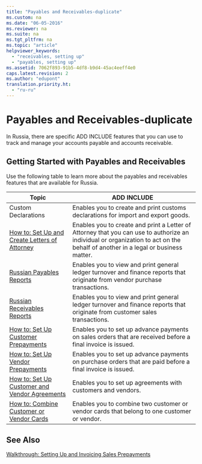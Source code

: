 ```yaml
---
title: "Payables and Receivables-duplicate"
ms.custom: na
ms.date: "06-05-2016"
ms.reviewer: na
ms.suite: na
ms.tgt_pltfrm: na
ms.topic: "article"
helpviewer_keywords: 
  - "receivables, setting up"
  - "payables, setting up"
ms.assetid: 7062f893-91b5-4df8-b9d4-45ac4eeff4e0
caps.latest.revision: 2
ms.author: "edupont"
translation.priority.ht: 
  - "ru-ru"
---
```

# Payables and Receivables-duplicate
In Russia, there are specific ADD INCLUDE<!--[!INCLUDE[navnow](../../ApplicationDesign/includes/navnow_md.md)]--> features that you can use to track and manage your accounts payable and accounts receivable.  
  
## Getting Started with Payables and Receivables  
 Use the following table to learn more about the payables and receivables features that are available for Russia.  
  
|Topic|ADD INCLUDE<!--[!INCLUDE[bp_tabledescription](../../ApplicationDesign/includes/bp_tabledescription_md.md)]-->|  
|-----------|---------------------------------------|  
|Custom Declarations|Enables you to create and print customs declarations for import and export goods.|  
|[How to: Set Up and Create Letters of Attorney](../../LocalFunctionalityForMicrosoftDynamicsNav2016/Russia/how-to-set-up-and-create-letters-of-attorney.md)|Enables you to create and print a Letter of Attorney that you can use to authorize an individual or organization to act on the behalf of another in a legal or business matter.|  
|[Russian Payables Reports](../../LocalFunctionalityForMicrosoftDynamicsNav2016/Russia/russian-payables-reports.md)|Enables you to view and print general ledger turnover and finance reports that originate from vendor purchase transactions.|  
|[Russian Receivables Reports](../../LocalFunctionalityForMicrosoftDynamicsNav2016/Russia/russian-receivables-reports.md)|Enables you to view and print general ledger turnover and finance reports that originate from customer sales transactions.|  
|[How to: Set Up Customer Prepayments](../../LocalFunctionalityForMicrosoftDynamicsNav2016/Russia/how-to-set-up-customer-prepayments.md)|Enables you to set up advance payments on sales orders that are received before a final invoice is issued.|  
|[How to: Set Up Vendor Prepayments](../../LocalFunctionalityForMicrosoftDynamicsNav2016/Russia/how-to-set-up-vendor-prepayments.md)|Enables you to set up advance payments on purchase orders that are paid before a final invoice is issued.|  
|[How to: Set Up Customer and Vendor Agreements](../../LocalFunctionalityForMicrosoftDynamicsNav2016/Russia/how-to-set-up-customer-and-vendor-agreements.md)|Enables you to set up agreements with customers and vendors.|  
|[How to: Combine Customer or Vendor Cards](../../LocalFunctionalityForMicrosoftDynamicsNav2016/Russia/how-to-combine-customer-or-vendor-cards.md)|Enables you to combine two customer or vendor cards that belong to one customer or vendor.|  
  
## See Also  
 [Walkthrough: Setting Up and Invoicing Sales Prepayments](../../GettingStarted/walkthrough-setting-up-and-invoicing-sales-prepayments.md)